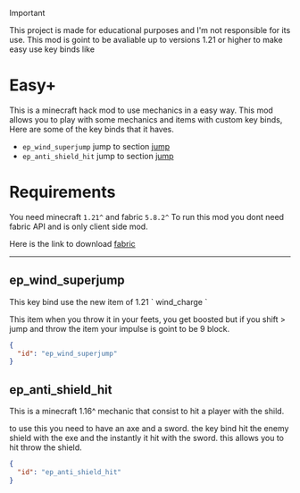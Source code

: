 > [!IMPORTANT]
> This project is made for educational purposes and I'm not responsible for its use.
> This mod is goint to be avaliable up to versions 1.21 or higher to make easy use key binds like

# Easy+
This is a minecraft hack mod to use mechanics in a easy way.
This mod allows you to play with some mechanics and items with custom key binds,
Here are some of the key binds that it haves.

- ` ep_wind_superjump ` jump to section [jump](#ep_wind_superjump)
- ` ep_anti_shield_hit ` jump to section [jump](#ep_anti_shield_hit)

# Requirements
You need minecraft ` 1.21^ ` and fabric ` 5.8.2^ `
To run this mod you dont need fabric API and is only client side mod.

Here is the link to download [fabric](https://fabricmc.net/)

---

<section id="ep_wind_superjump">
  <h1>ep_wind_superjump</h1>
  This key bind use the new item of 1.21 ` wind_charge `
  
  This item when you throw it in your feets, you get boosted but if you shift > jump and throw the item your impulse is goint to be 9 block.
  ```json
  {
    "id": "ep_wind_superjump"
  }
  ```
</section>
<section id="ep_anti_shield_hit">
  <h1>ep_anti_shield_hit</h1>
  This is a minecraft 1.16^ mechanic that consist to hit a player with the shild.

  to use this you need to have an axe and a sword. the key bind hit the enemy shield with the exe and the instantly it hit with the sword. this allows you to hit throw the shield.
  ```json
  {
    "id": "ep_anti_shield_hit"
  }
  ```
</section>
